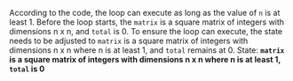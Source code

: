 According to the code, the loop can execute as long as the value of `n` is at least 1. Before the loop starts, the `matrix` is a square matrix of integers with dimensions n x n, and `total` is 0. To ensure the loop can execute, the state needs to be adjusted to `matrix` is a square matrix of integers with dimensions n x n where n is at least 1, and `total` remains at 0.
State: **`matrix` is a square matrix of integers with dimensions n x n where n is at least 1, `total` is 0**